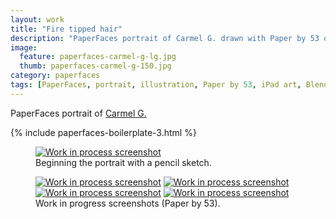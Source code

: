```yaml
---
layout: work
title: "Fire tipped hair"
description: "PaperFaces portrait of Carmel G. drawn with Paper by 53 on an iPad."
image: 
  feature: paperfaces-carmel-g-lg.jpg
  thumb: paperfaces-carmel-g-150.jpg
category: paperfaces
tags: [PaperFaces, portrait, illustration, Paper by 53, iPad art, Blend, Sktchy]
---
```


PaperFaces portrait of <a href="http://sktchy.com/uViYnH" target="_blank">Carmel G.</a>

{% include paperfaces-boilerplate-3.html %}

<figure>
	<a href="{{ site.url }}/images/paperfaces-carmel-g-process-1-lg.jpg"><img src="{{ site.url }}/images/paperfaces-carmel-g-process-1-750.jpg" alt="Work in process screenshot"></a>
	<figcaption>Beginning the portrait with a pencil sketch.</figcaption>
</figure>

<figure class="half">
	<a href="{{ site.url }}/images/paperfaces-carmel-g-process-2-lg.jpg"><img src="{{ site.url }}/images/paperfaces-carmel-g-process-2-600.jpg" alt="Work in process screenshot"></a>
	<a href="{{ site.url }}/images/paperfaces-carmel-g-process-3-lg.jpg"><img src="{{ site.url }}/images/paperfaces-carmel-g-process-3-600.jpg" alt="Work in process screenshot"></a>
	<a href="{{ site.url }}/images/paperfaces-carmel-g-process-4-lg.jpg"><img src="{{ site.url }}/images/paperfaces-carmel-g-process-4-600.jpg" alt="Work in process screenshot"></a>
	<a href="{{ site.url }}/images/paperfaces-carmel-g-process-5-lg.jpg"><img src="{{ site.url }}/images/paperfaces-carmel-g-process-5-600.jpg" alt="Work in process screenshot"></a>
	<figcaption>Work in progress screenshots (Paper by 53).</figcaption>
</figure>